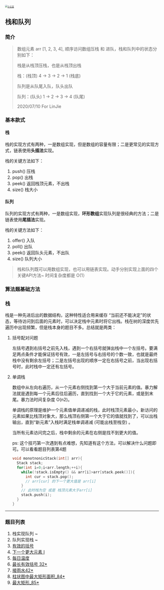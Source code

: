 <p> 
<a href="http://coco66.info:88">
<img src="http://coco66.info:88/leetcode/picture/home.png" alt="小土豆" style="zoom:50%;" /></a>
</p>

## 栈和队列

### 简介

> 数组元素 arr [1, 2, 3, 4], 顺序访问数组压栈 和 进队，栈和队列中的状态分别如下：
>
> 栈是从栈顶压栈，也是从栈顶出栈
>
> 栈：(栈顶) 4 -> 3 -> 2 -> 1 (栈底)
>
> 队列是从队尾入队，队头出队
>
> 队列：(队头) 1 -> 2 -> 3 -> 4 (队尾)
>
> 
>
> 2020/07/10 For LinJie

### 基本款式

#### 栈

栈的实现方式有两种，一是数组实现，但是数组的容量有限；二是更常见的实现方式，链表使用**头插法**实现。

栈的关键方法如下：

1. push() 压栈
2. pop() 出栈
3. peek()  返回栈顶元素，不出栈
4. size() 栈大小

#### 队列

队列的实现方式有两种，一是数组实现，**环形数组**实现队列是很经典的方法；二是链表使用**尾插法**实现。

栈的关键方法如下：

1. offer() 入队
2. poll() 出队
3. peek() 返回队头元素，不出队
4. size() 队列大小

> 栈和队列既可以用数组实现，也可以用链表实现。动手分别实现上面的四个关键API方法~ 时间复杂度都是 O(1）

### 算法题基础方法

### 栈

栈是一种先进后出的数据结构，这种特性适合用来缓存 “当前还不能决定”的状态，等待访问到后面的元素时，可以决定栈中元素时将它出栈。栈在树的深度优先遍历中出现频繁，但是栈本身的题目不多。总结就是两类：

1. 括号配对问题 

   左括号遇到右括号之前先入栈，遇到一个右括号就弹出栈中一个左括号。要满足两点条件才能保证括号有效，一是左括号与右括号的个数一致，也就是最终栈中没有剩余左括号；二是左括号出现的顺序一定在右括号之前，当出现右括号时，此时栈中一定还有左括号。

2. 单调栈 

   数组中从左向右遍历，从一个元素右侧找到第一个大于当前元素的值。暴力解法就是遇到每一个元素后往后遍历，直到找到一个大于它的元素，或是到末尾。暴力法时间复杂度 O(n2)。

   单调栈的原理是维护一个元素值单调递减的栈，此时栈顶元素最小，新访问的元素如果比栈顶对象大，那么栈顶右侧第一个大于它的值就找到了，可以出栈输出，直到“新元素”入栈时满足栈单调递减 (可能出栈至栈空) 。

   当所有元素访问完之后，栈中剩余的元素在右侧是找不到更大的值。

   ps: 这个技巧第一次遇到有点难想，先知道有这个方法，可以解决什么问题即可。可以看看题目列表第4题

   ```c
   void monotnonicStack(int[] arr){
     Stack stack;
     for(int i=0;i<arr.length;++i){
       while(!stack.isEmpty() && arr[i]>arr[stack.peek()]){
         int cur = stack.pop();
         // arr[cur] 的下一个更大值是 arr[i]
       }
       // 此时栈为空 或是 栈顶元素大于arr[i]
       stack.push(i); 
     }
   }
   ```

----

### 题目列表 

1. 栈实现队列 ~
2. 队列实现栈 ~
3. [有效的括号](https://leetcode-cn.com/problems/valid-parentheses/)
4. [下一个更大元素 I](https://leetcode-cn.com/problems/next-greater-element-i/)
5. [每日温度](https://leetcode-cn.com/problems/daily-temperatures/)
6. [最长有效括号 32*](http://coco66.info:88/leetcode/dynamic/LeetCode32.html)
7. [接雨水42*](http://coco66.info:88/leetcode/array/LeetCode42.html)
8. [柱状图中最大矩形面积_84*](http://coco66.info:88/leetcode/queue_stack/LeetCode84.html)
9. [最大矩形_85*](http://coco66.info:88/leetcode/queue_stack/LeetCode85.html)
